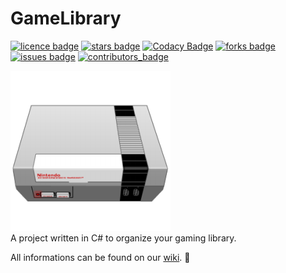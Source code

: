 # GameLibrary
[![licence badge]][licence] 
[![stars badge]][stars]
[![Codacy Badge](https://api.codacy.com/project/badge/Grade/67fd32fccb7b4cf386f136c8d6f864da)](https://www.codacy.com/app/LouisRichard/GameLibrary)
[![forks badge]][forks]
[![issues badge]][issues]
[![contributors_badge]][contributors] 

[licence badge]:https://img.shields.io/badge/license-CC_BY-blue.svg
[stars badge]:https://img.shields.io/github/stars/LouisRichard/GameLibrary.svg
[forks badge]:https://img.shields.io/github/forks/LouisRichard/GameLibrary.svg
[issues badge]:https://img.shields.io/github/issues/LouisRichard/GameLibrary.svg
[contributors_badge]:https://img.shields.io/github/contributors/LouisRichard/GameLibrary.svg

[licence]:https://github.com/LouisRichard/GameLibrary/blob/master/LICENCE.MD
[stars]:https://github.com/LouisRichard/GameLibrary/stargazers
[forks]:https://github.com/LouisRichard/GameLibrary/network
[issues]:https://github.com/LouisRichard/GameLibrary/issues
[contributors]:https://github.com/LouisRichard/GameLibrary/graphs/contributors  
![project icon](https://github.com/LouisRichard/GameLibrary/blob/Sprint1/Documentation/assets/NintendoIcon.png)  
A project written in C# to organize your gaming library.

All informations can be found on our [wiki](https://github.com/LouisRichard/GameLibrary/wiki).
:avocado:
